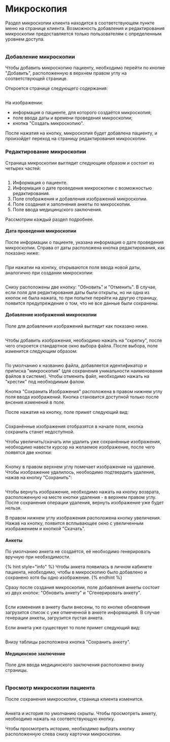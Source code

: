 # Микроскопия

Раздел микроскопии клиента находится в соответствующем пункте меню на странице клиента. Возможность добавления и редактирования микроскопии предоставляется только пользователям с определенным уровнем доступа.

<figure><img src="../../../.gitbook/assets/image (7) (4).png" alt=""><figcaption></figcaption></figure>

### Добавление микроскопии

Чтобы добавить микроскопию пациенту, необходимо перейти по кнопке "Добавить", расположенную в верхнем правом углу на соответствующей странице.&#x20;

Откроется странице следующего содержания:

<figure><img src="../../../.gitbook/assets/image (12) (1).png" alt=""><figcaption></figcaption></figure>

На изображении:

* информация о пациенте, для которого создаётся микроскопия;
* поле ввода даты и времени проведения микроскопии;
* кнопка "Создать микроскопию".

После нажатия на кнопку, микроскопия будет добавлена пациенту, и произойдет переход на страницу редактирования микроскопии.

### Редактирование микроскопии

Страница микроскопии выглядит следующим образом и состоит из четырех частей:

<figure><img src="../../../.gitbook/assets/image (1).png" alt=""><figcaption></figcaption></figure>

1. Информация о пациенте.
2. Информация о дате проведения микроскопии с возможностью редактирования.
3. Поле отображения и добавления изображений микроскопии.
4. Поле создания и заполнения анкеты по микроскопии.
5. Поле ввода медицинцского заключения.

Рассмотрим каждый раздел подробнее.

#### Дата проведения микроскопии

После информации о пациенте, указана информация о дате проведения микроскопии. Справа от даты расположена кнопка редактирования, как показано ниже:

<figure><img src="../../../.gitbook/assets/image (15).png" alt=""><figcaption></figcaption></figure>

При нажатии на конпку, открываются поля ввода новой даты, аналогично при создании микроскопии:

<figure><img src="../../../.gitbook/assets/image (16).png" alt=""><figcaption></figcaption></figure>

Снизу расположены две кнопку: "Обновить" и "Отменить". В случае, если поля для редактирования даты были открыты, но ни одна из кнопок не была нажата, то при попытке перейти на другую страницу, появится предупреждение о том, что не все данные были сохранены.

#### Добавление изображений микроскопии

Поле для добавления изображений выглядит как показано ниже.&#x20;

<figure><img src="../../../.gitbook/assets/image (17).png" alt=""><figcaption></figcaption></figure>

Чтобы добавить изображения, необходимо нажать на "скрепку", после чего откроется стандартное окно выбора файла. После выбора, поле изменится следующим образом:

<figure><img src="../../../.gitbook/assets/image (18).png" alt=""><figcaption></figcaption></figure>

По умолчанию к названию файла, добавляется идентификатор и приписка "микроскопия" (для сохранения уникальности наименования файлов в системе). Чтобы отменить файл, необходимо нажать на "крестик" под необходимым фалом.

Кнопка "Сохранить Изображения" расположена в правом нижнем углу поля ввода изображений. Кнопка становится доступной только после внсения изменений в поле.

После нажатия на кнопку, поле примет следующий вид:

<figure><img src="../../../.gitbook/assets/image (19).png" alt=""><figcaption></figcaption></figure>

Сохранённые изображения отобразятся в начале поля, кнопка сохранить станет недоступной.

Чтобы увеличить/скачать или удалить уже сохранённые изображения, необходимо навести курсор на желаемое изображение, после чего появятся две кнопки:

<figure><img src="../../../.gitbook/assets/image (20).png" alt=""><figcaption></figcaption></figure>

Кнопку в правом верхнем углу помечает изображение на удаление. Чтобы изображение удалилось, необходимо подтвердить удаление, нажав на кнопку "Сохранить":

<figure><img src="../../../.gitbook/assets/image (21).png" alt=""><figcaption></figcaption></figure>

Чтобы вернуть изображение, необходимо нажать на кнопку возврата, расположенную на месте кнопки удаления - в верхнем правом углу. После сохранения операции удаления, вернуть изображение уже будет нельзя.

В правом нижнем углу изображения расположена кнопку увеличения. Нажав на кнопку, появится всплывающее окно с увеличенным изображением и кнопкой "Скачать".

#### Анкеты

По умолчанию анкета не создаётся, её необходимо генерировать вручную при необходимости.

{% hint style="info" %}
Чтобы анкета появилась в личном кабинете пациента, необходимо, чтобы в микроскопию было добавлено и сохранено хотя бы одно изображение.
{% endhint %}

Сразу после создания микроскопии, поле добавления анкеты состоит из двух кнопок: "Обновить анкету" и "Сгенерировать анкету".

<figure><img src="../../../.gitbook/assets/image (22).png" alt=""><figcaption></figcaption></figure>

Если изменения в анкету были внесены, то по кнопке обновления загрузится список с уже отмеченной в анкете информацией. В случае генерации анкеты, загрузится пустая анкета.

Если анкета уже существует то поле примет следующий вид:

<figure><img src="../../../.gitbook/assets/image (3).png" alt=""><figcaption></figcaption></figure>

Внизу таблицы расположена кнопка "Сохранить анкету".

#### Медицинское заключение

Поле для ввода медицинского заключения расположено внизу страницы.

<figure><img src="../../../.gitbook/assets/image (7).png" alt=""><figcaption></figcaption></figure>

### Просмотр микроскопии пациента

После сохранения микроскопии, страница клиента изменится.

<figure><img src="../../../.gitbook/assets/image (8).png" alt=""><figcaption></figcaption></figure>

Анкета и история по умолчанию скрыты. Чтобы просмотреть анкету, необходимо нажать на соответствующую кнопку.

Чтобы просмотреть историю, необходимо выбрать кнопку расположенную слева снизу карточки микроскопии.
